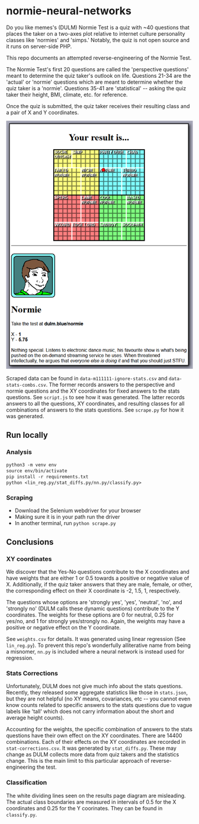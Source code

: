 # normie-neural-networks

Do you like memes's (DULM) Normie Test is a quiz with ~40 questions that places the taker on a two-axes plot relative to internet culture personality classes like 'normies' and 'simps.' Notably, the quiz is not open source and it runs on server-side PHP.

This repo documents an attempted reverse-engineering of the Normie Test.

The Normie Test's first 20 questions are called the 'perspective questions' meant to determine the quiz taker's outlook on life. Questions 21-34 are the 'actual' or 'normie' questions which are meant to determine whether the quiz taker is a 'normie'. Questions 35-41 are 'statistical' -- asking the quiz taker their height, BMI, climate, etc. for reference.

Once the quiz is submitted, the quiz taker receives their resulting class and a pair of X and Y coordinates.

![](ex_result.png)

Scraped data can be found in `data-m111111-ignore-stats.csv` and `data-stats-combs.csv`. The former records answers to the perspective and normie questions and the XY coordinates for fixed answers to the stats questions. See `script.js` to see how it was generated. The latter records answers to all the questions, XY coordinates, and resulting classes for all combinations of answers to the stats questions. See `scrape.py` for how it was generated.

## Run locally

### Analysis

```
python3 -m venv env
source env/bin/activate
pip install -r requirements.txt
python <lin_reg.py/stat_diffs.py/nn.py/classify.py>
```

### Scraping

- Download the Selenium webdriver for your browser
- Making sure it is in your path run the driver
- In another terminal, run `python scrape.py`

## Conclusions

### XY coordinates

We discover that the Yes-No questions contribute to the X coordinates and have weights that are either 1 or 0.5 towards a positive or negative value of X. Additionally, if the quiz taker answers that they are male, female, or other, the corresponding effect on their X coordinate is -2, 1.5, 1, respectively.

The questions whose options are 'strongly yes', 'yes', 'neutral', 'no', and 'strongly no' (DULM calls these dynamic questions) contribute to the Y coordinates. The weights for these options are 0 for neutral, 0.25 for yes/no, and 1 for strongly yes/strongly no. Again, the weights may have a positive or negative effect on the Y coordinate.

See `weights.csv` for details. It was generated using linear regression (See `lin_reg.py`). To prevent this repo's wonderfully alliterative name from being a misnomer, `nn.py` is included where a neural network is instead used for regression.

### Stats Corrections

Unfortunately, DULM does not give much info about the stats questions. Recently, they released some aggregate statistics like those in `stats.json`, but they are not helpful (no XY means, covariances, etc -- you cannot even know counts related to specific answers to the stats questions due to vague labels like 'tall' which does not carry information about the short and average height counts).

Accounting for the weights, the specific combination of answers to the stats questions have their own effect on the XY coordinates. There are 14400 combinations. Each of their effects on the XY coordinates are recorded in `stat-corrections.csv`. It was generated by `stat_diffs.py`. These may change as DULM collects more data from quiz takers and the statistics change. This is the main limit to this particular approach of reverse-engineering the test.

### Classification

The white dividing lines seen on the results page diagram are misleading. The actual class boundaries are measured in intervals of 0.5 for the X coordinates and 0.25 for the Y coorinates. They can be found in `classify.py`.
